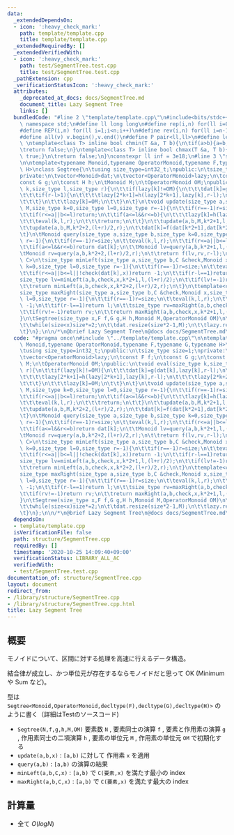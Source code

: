 ```yaml
---
data:
  _extendedDependsOn:
  - icon: ':heavy_check_mark:'
    path: template/template.cpp
    title: template/template.cpp
  _extendedRequiredBy: []
  _extendedVerifiedWith:
  - icon: ':heavy_check_mark:'
    path: test/SegmentTree.test.cpp
    title: test/SegmentTree.test.cpp
  _pathExtension: cpp
  _verificationStatusIcon: ':heavy_check_mark:'
  attributes:
    _deprecated_at_docs: docs/SegmentTree.md
    document_title: Lazy Segment Tree
    links: []
  bundledCode: "#line 2 \"template/template.cpp\"\n#include<bits/stdc++.h>\nusing\
    \ namespace std;\n#define ll long long\n#define rep(i,n) for(ll i=0;i<n;i++)\n\
    #define REP(i,n) for(ll i=1;i<n;i++)\n#define rev(i,n) for(ll i=n-1;i>=0;i--)\n\
    #define all(v) v.begin(),v.end()\n#define P pair<ll,ll>\n#define len(s) (ll)s.size()\n\
    \ \ntemplate<class T> inline bool chmin(T &a, T b){\n\tif(a>b){a=b;return true;}\n\
    \treturn false;\n}\ntemplate<class T> inline bool chmax(T &a, T b){\n\tif(a<b){a=b;return\
    \ true;}\n\treturn false;\n}\nconstexpr ll inf = 3e18;\n#line 3 \"structure/SegmentTree.cpp\"\
    \n\ntemplate<typename Monoid,typename OperatorMonoid,typename F,typename G,typename\
    \ H>\nclass Segtree{\n\tusing size_type=int32_t;\npublic:\n\tsize_type size=1;\n\
    private:\n\tvector<Monoid>dat;\n\tvector<OperatorMonoid>lazy;\n\tconst F f;\n\t\
    const G g;\n\tconst H h;\n\tMonoid M;\n\tOperatorMonoid OM;\npublic:\n\tvoid eval(size_type\
    \ k,size_type l,size_type r){\n\t\tif(lazy[k]!=OM){\n\t\t\tdat[k]=g(dat[k],lazy[k],r-l);\n\
    \t\t\tif(r-l>1){\n\t\t\t\tlazy[2*k+1]=h(lazy[2*k+1],lazy[k],r-l);\n\t\t\t\tlazy[2*k+2]=h(lazy[2*k+2],lazy[k],r-l);\n\
    \t\t\t}\n\t\t\tlazy[k]=OM;\n\t\t}\n\t}\n\tvoid update(size_type a,size_type b,OperatorMonoid\
    \ M,size_type k=0,size_type l=0,size_type r=-1){\n\t\tif(r==-1)r=size;\n\t\teval(k,l,r);\n\
    \t\tif(r<=a||b<=l)return;\n\t\tif(a<=l&&r<=b){\n\t\t\tlazy[k]=h(lazy[k],M,r-l);\n\
    \t\t\teval(k,l,r);\n\t\t\treturn;\n\t\t}\n\t\tupdate(a,b,M,k*2+1,l,(l+r)/2);\n\
    \t\tupdate(a,b,M,k*2+2,(l+r)/2,r);\n\t\tdat[k]=f(dat[k*2+1],dat[k*2+2],r-l);\n\
    \t}\n\tMonoid query(size_type a,size_type b,size_type k=0,size_type l=0,size_type\
    \ r=-1){\n\t\tif(r==-1)r=size;\n\t\teval(k,l,r);\n\t\tif(r<=a||b<=l)return M;\n\
    \t\tif(a<=l&&r<=b)return dat[k];\n\t\tMonoid lv=query(a,b,k*2+1,l,(l+r)/2);\n\t\
    \tMonoid rv=query(a,b,k*2+2,(l+r)/2,r);\n\t\treturn f(lv,rv,r-l);\n\t}\n\ttemplate<class\
    \ C>\n\tsize_type minLeft(size_type a,size_type b,C &check,Monoid x,size_type\
    \ k=0,size_type l=0,size_type r=-1){\n\t\tif(r==-1)r=size;\n\t\teval(k,l,r);\n\
    \t\tif(r<=a||b<=l||!check(dat[k],x))return -1;\n\t\tif(r-l==1)return l;\n\t\t\
    size_type lv=minLeft(a,b,check,x,k*2+1,l,(l+r)/2);\n\t\tif(lv!=-1)return lv;\n\
    \t\treturn minLeft(a,b,check,x,k*2+2,(l+r)/2,r);\n\t}\n\ttemplate<class C>\n\t\
    size_type maxRight(size_type a,size_type b,C &check,Monoid x,size_type k=0,size_type\
    \ l=0,size_type r=-1){\n\t\tif(r==-1)r=size;\n\t\teval(k,l,r);\n\t\tif(r<=a||b<=l||!check(dat[k],x))return\
    \ -1;\n\t\tif(r-l==1)return l;\n\t\tsize_type rv=maxRight(a,b,check,x,k*2+2,(l+r)/2,r);\n\
    \t\tif(rv!=-1)return rv;\n\t\treturn maxRight(a,b,check,x,k*2+1,l,(l+r)/2);\n\t\
    }\n\tSegtree(size_type x,F f,G g,H h,Monoid M,OperatorMonoid OM)\n\t:f(f),g(g),h(h),M(M),OM(OM){\n\
    \t\twhile(size<x)size*=2;\n\t\tdat.resize(size*2-1,M);\n\t\tlazy.resize(size*2-1,OM);\n\
    \t}\n};\n\n/*\n@brief Lazy Segment Tree\n@docs docs/SegmentTree.md\n*/\n"
  code: "#pragma once\n#include \"../template/template.cpp\"\n\ntemplate<typename\
    \ Monoid,typename OperatorMonoid,typename F,typename G,typename H>\nclass Segtree{\n\
    \tusing size_type=int32_t;\npublic:\n\tsize_type size=1;\nprivate:\n\tvector<Monoid>dat;\n\
    \tvector<OperatorMonoid>lazy;\n\tconst F f;\n\tconst G g;\n\tconst H h;\n\tMonoid\
    \ M;\n\tOperatorMonoid OM;\npublic:\n\tvoid eval(size_type k,size_type l,size_type\
    \ r){\n\t\tif(lazy[k]!=OM){\n\t\t\tdat[k]=g(dat[k],lazy[k],r-l);\n\t\t\tif(r-l>1){\n\
    \t\t\t\tlazy[2*k+1]=h(lazy[2*k+1],lazy[k],r-l);\n\t\t\t\tlazy[2*k+2]=h(lazy[2*k+2],lazy[k],r-l);\n\
    \t\t\t}\n\t\t\tlazy[k]=OM;\n\t\t}\n\t}\n\tvoid update(size_type a,size_type b,OperatorMonoid\
    \ M,size_type k=0,size_type l=0,size_type r=-1){\n\t\tif(r==-1)r=size;\n\t\teval(k,l,r);\n\
    \t\tif(r<=a||b<=l)return;\n\t\tif(a<=l&&r<=b){\n\t\t\tlazy[k]=h(lazy[k],M,r-l);\n\
    \t\t\teval(k,l,r);\n\t\t\treturn;\n\t\t}\n\t\tupdate(a,b,M,k*2+1,l,(l+r)/2);\n\
    \t\tupdate(a,b,M,k*2+2,(l+r)/2,r);\n\t\tdat[k]=f(dat[k*2+1],dat[k*2+2],r-l);\n\
    \t}\n\tMonoid query(size_type a,size_type b,size_type k=0,size_type l=0,size_type\
    \ r=-1){\n\t\tif(r==-1)r=size;\n\t\teval(k,l,r);\n\t\tif(r<=a||b<=l)return M;\n\
    \t\tif(a<=l&&r<=b)return dat[k];\n\t\tMonoid lv=query(a,b,k*2+1,l,(l+r)/2);\n\t\
    \tMonoid rv=query(a,b,k*2+2,(l+r)/2,r);\n\t\treturn f(lv,rv,r-l);\n\t}\n\ttemplate<class\
    \ C>\n\tsize_type minLeft(size_type a,size_type b,C &check,Monoid x,size_type\
    \ k=0,size_type l=0,size_type r=-1){\n\t\tif(r==-1)r=size;\n\t\teval(k,l,r);\n\
    \t\tif(r<=a||b<=l||!check(dat[k],x))return -1;\n\t\tif(r-l==1)return l;\n\t\t\
    size_type lv=minLeft(a,b,check,x,k*2+1,l,(l+r)/2);\n\t\tif(lv!=-1)return lv;\n\
    \t\treturn minLeft(a,b,check,x,k*2+2,(l+r)/2,r);\n\t}\n\ttemplate<class C>\n\t\
    size_type maxRight(size_type a,size_type b,C &check,Monoid x,size_type k=0,size_type\
    \ l=0,size_type r=-1){\n\t\tif(r==-1)r=size;\n\t\teval(k,l,r);\n\t\tif(r<=a||b<=l||!check(dat[k],x))return\
    \ -1;\n\t\tif(r-l==1)return l;\n\t\tsize_type rv=maxRight(a,b,check,x,k*2+2,(l+r)/2,r);\n\
    \t\tif(rv!=-1)return rv;\n\t\treturn maxRight(a,b,check,x,k*2+1,l,(l+r)/2);\n\t\
    }\n\tSegtree(size_type x,F f,G g,H h,Monoid M,OperatorMonoid OM)\n\t:f(f),g(g),h(h),M(M),OM(OM){\n\
    \t\twhile(size<x)size*=2;\n\t\tdat.resize(size*2-1,M);\n\t\tlazy.resize(size*2-1,OM);\n\
    \t}\n};\n\n/*\n@brief Lazy Segment Tree\n@docs docs/SegmentTree.md\n*/"
  dependsOn:
  - template/template.cpp
  isVerificationFile: false
  path: structure/SegmentTree.cpp
  requiredBy: []
  timestamp: '2020-10-25 14:09:40+09:00'
  verificationStatus: LIBRARY_ALL_AC
  verifiedWith:
  - test/SegmentTree.test.cpp
documentation_of: structure/SegmentTree.cpp
layout: document
redirect_from:
- /library/structure/SegmentTree.cpp
- /library/structure/SegmentTree.cpp.html
title: Lazy Segment Tree
---
```

## 概要

モノイドについて、区間に対する処理を高速に行えるデータ構造。

結合律が成立し、かつ単位元が存在するならモノイドだと思って OK (Minimum や Sum など)。

型は ```Segtree<Monoid,OperatorMonoid,decltype(F),decltype(G),decltype(H)>``` のように書く（詳細はTestのソースコード)

- ```Segtree(N,f,g,h,M,OM)``` 要素数 ```N``` , 要素同士の演算 ```f``` , 要素と作用素の演算 ```g``` , 作用素同士の二項演算 ```h``` , 要素の単位元 ```M``` , 作用素の単位元 ```OM``` で初期化する
- ```update(a,b,x)``` : ```[a,b)``` に対して 作用素 ```x``` を適用
- ```query(a,b)``` : ```[a,b)``` の演算の結果
- ```minLeft(a,b,C,x)``` : ```[a,b)``` で ```C(要素,x)``` を満たす最小の index
- ```maxRight(a,b,C,x)``` : ```[a,b)``` で ```C(要素,x)``` を満たす最大の index

## 計算量

- 全て $O(log N)$